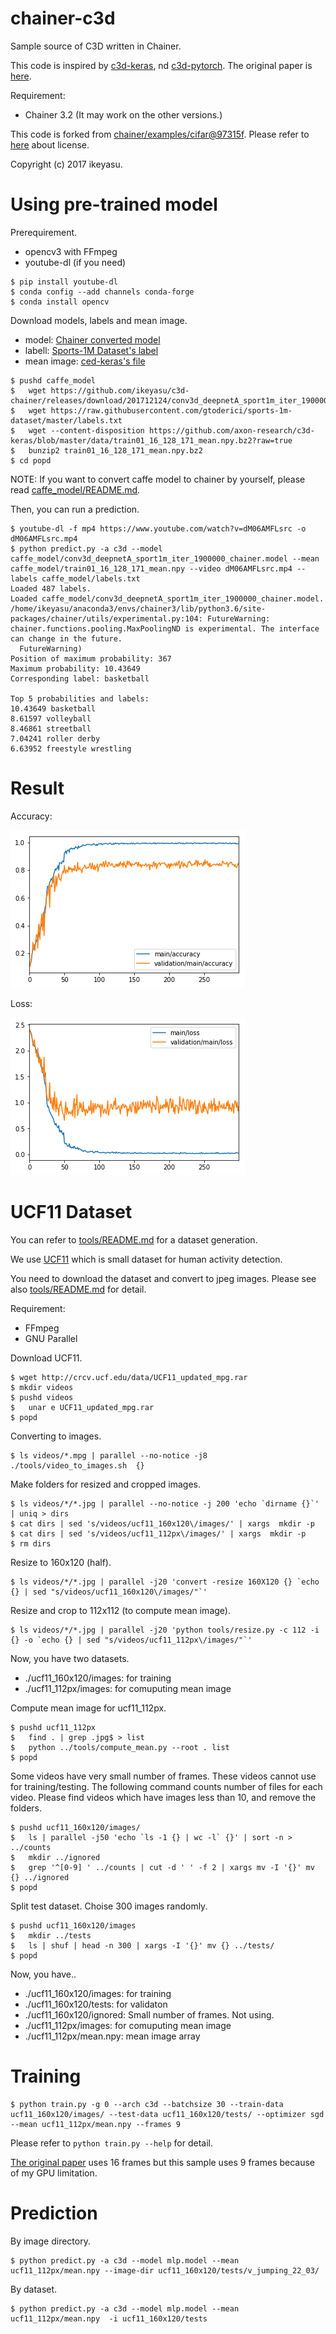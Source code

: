 # chainer-c3d

Sample source of C3D written in Chainer.

This code is inspired by [c3d-keras](https://github.com/axon-research/c3d-keras), nd [c3d-pytorch](https://github.com/DavideA/c3d-pytorch).
The original paper is [here](https://arxiv.org/abs/1412.0767).

Requirement:

* Chainer 3.2 (It may work on the other versions.)

This code is forked from [chainer/examples/cifar@97315f](https://github.com/chainer/chainer/tree/97315ffff04622a12d49b028c0fba21535e51532/examples/cifar).
Please refer to [here](https://github.com/chainer/chainer/blob/97315ffff04622a12d49b028c0fba21535e51532/LICENSE) about license.

Copyright (c) 2017 ikeyasu.

# Using pre-trained model

Prerequirement.

* opencv3 with FFmpeg
* youtube-dl (if you need)

```
$ pip install youtube-dl
$ conda config --add channels conda-forge
$ conda install opencv
```

Download models, labels and mean image.

* model: [Chainer converted model](https://github.com/ikeyasu/c3d-chainer/releases/download/201712124/conv3d_deepnetA_sport1m_iter_1900000_chainer.model)
* labell: [Sports-1M Dataset's label](https://raw.githubusercontent.com/gtoderici/sports-1m-dataset/master/labels.txt)
* mean image: [ced-keras's file](https://github.com/axon-research/c3d-keras/blob/master/data/train01_16_128_171_mean.npy.bz2?raw=true)

```
$ pushd caffe_model
$   wget https://github.com/ikeyasu/c3d-chainer/releases/download/201712124/conv3d_deepnetA_sport1m_iter_1900000_chainer.model
$   wget https://raw.githubusercontent.com/gtoderici/sports-1m-dataset/master/labels.txt
$   wget --content-disposition https://github.com/axon-research/c3d-keras/blob/master/data/train01_16_128_171_mean.npy.bz2?raw=true
$   bunzip2 train01_16_128_171_mean.npy.bz2
$ cd popd
```

NOTE: If you want to convert caffe model to chainer by yourself, please read [caffe_model/README.md](./caffe_model/README.md).

Then, you can run a prediction.

```
$ youtube-dl -f mp4 https://www.youtube.com/watch?v=dM06AMFLsrc -o dM06AMFLsrc.mp4
$ python predict.py -a c3d --model caffe_model/conv3d_deepnetA_sport1m_iter_1900000_chainer.model --mean caffe_model/train01_16_128_171_mean.npy --video dM06AMFLsrc.mp4 --labels caffe_model/labels.txt
Loaded 487 labels.
Loaded caffe_model/conv3d_deepnetA_sport1m_iter_1900000_chainer.model.
/home/ikeyasu/anaconda3/envs/chainer3/lib/python3.6/site-packages/chainer/utils/experimental.py:104: FutureWarning: chainer.functions.pooling.MaxPoolingND is experimental. The interface can change in the future.
  FutureWarning)
Position of maximum probability: 367
Maximum probability: 10.43649
Corresponding label: basketball

Top 5 probabilities and labels:
10.43649 basketball
8.61597 volleyball
8.46861 streetball
7.04241 roller derby
6.63952 freestyle wrestling
```

# Result

Accuracy:

![Accuracy](./docs/accuracy.png)

Loss:

![Loss](./docs/loss.png)

# UCF11 Dataset

You can refer to [tools/README.md](tools/README.md) for a dataset generation.

We use [UCF11](http://crcv.ucf.edu/data/UCF_YouTube_Action.php) which is small dataset for
human activity detection.

You need to download the dataset and convert to jpeg images. Please see also [tools/README.md](tools/README.md) for detail.

Requirement:

* FFmpeg
* GNU Parallel

Download UCF11.

```
$ wget http://crcv.ucf.edu/data/UCF11_updated_mpg.rar
$ mkdir videos
$ pushd videos
$   unar e UCF11_updated_mpg.rar
$ popd
```

Converting to images.

```
$ ls videos/*.mpg | parallel --no-notice -j8 ./tools/video_to_images.sh  {}
```

Make folders for resized and cropped images.

```
$ ls videos/*/*.jpg | parallel --no-notice -j 200 'echo `dirname {}`' | uniq > dirs
$ cat dirs | sed 's/videos/ucf11_160x120\/images/' | xargs  mkdir -p
$ cat dirs | sed 's/videos/ucf11_112px\/images/' | xargs  mkdir -p
$ rm dirs
```

Resize to 160x120 (half).

```
$ ls videos/*/*.jpg | parallel -j20 'convert -resize 160X120 {} `echo {} | sed "s/videos/ucf11_160x120\/images/"`'
```

Resize and crop to 112x112 (to compute mean image).

```
$ ls videos/*/*.jpg | parallel -j20 'python tools/resize.py -c 112 -i {} -o `echo {} | sed "s/videos/ucf11_112px\/images/"`'
```

Now, you have two datasets.

* ./ucf11_160x120/images: for training
* ./ucf11_112px/images: for comuputing mean image

Compute mean image for ucf11_112px.

```
$ pushd ucf11_112px
$   find . | grep .jpg$ > list
$   python ../tools/compute_mean.py --root . list
$ popd
```

Some videos have very small number of frames. These videos cannot use for training/testing.
The following command counts number of files for each video.
Please find videos which have images less than 10, and remove the folders.

```
$ pushd ucf11_160x120/images/
$   ls | parallel -j50 'echo `ls -1 {} | wc -l` {}' | sort -n > ../counts
$   mkdir ../ignored
$   grep '^[0-9] ' ../counts | cut -d ' ' -f 2 | xargs mv -I '{}' mv {} ../ignored
$ popd
```

Split test dataset. Choise 300 images randomly.

```
$ pushd ucf11_160x120/images
$   mkdir ../tests
$   ls | shuf | head -n 300 | xargs -I '{}' mv {} ../tests/
$ popd
```

Now, you have..

* ./ucf11_160x120/images: for training
* ./ucf11_160x120/tests: for validaton
* ./ucf11_160x120/ignored: Small number of frames. Not using.
* ./ucf11_112px/images: for comuputing mean image
* ./ucf11_112px/mean.npy: mean image array


# Training

```
$ python train.py -g 0 --arch c3d --batchsize 30 --train-data ucf11_160x120/images/ --test-data ucf11_160x120/tests/ --optimizer sgd --mean ucf11_112px/mean.npy --frames 9
```

Please refer to `python train.py --help` for detail.

[The original paper](https://arxiv.org/abs/1412.0767) uses 16 frames but this sample uses 9 frames because of my GPU limitation.

# Prediction

By image directory.

```
$ python predict.py -a c3d --model mlp.model --mean ucf11_112px/mean.npy --image-dir ucf11_160x120/tests/v_jumping_22_03/
```

By dataset.

```
$ python predict.py -a c3d --model mlp.model --mean ucf11_112px/mean.npy  -i ucf11_160x120/tests
```
